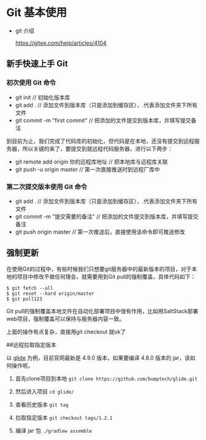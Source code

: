 #  Git 基本使用

- git 介绍

  https://gitee.com/help/articles/4104

  

## 新手快速上手 Git

### 初次使用 Git  命令

- git init   // 初始化版本库 
- git add .   // 添加文件到版本库（只是添加到缓存区），.代表添加文件夹下所有文件  
- git commit -m "first commit" // 把添加的文件提交到版本库，并填写提交备注 

到目前为止，我们完成了代码库的初始化，但代码是在本地，还没有提交到远程服务器，所以关键的来了，要提交到就远程代码服务器，进行以下两步： 

- git remote add origin 你的远程库地址  // 把本地库与远程库关联 
- git push -u origin master    // 第一次直接推送时到远程厂库中

### 第二次提交版本使用 Git 命令  

- git add .   // 添加文件到版本库（只是添加到缓存区），.代表添加文件夹下所有文件  
- git commit -m "提交需要的备注" // 把添加的文件提交到版本库，并填写提交备注 
- git push origin master  // 第一次推送后，直接使用该命令即可推送修改 

## 强制更新

在使用Git的过程中，有些时候我们只想要git服务器中的最新版本的项目，对于本地的项目中修改不做任何理会，就需要用到Git pull的强制覆盖，具体代码如下：

```
$ git fetch --all
$ git reset --hard origin/master 
$ git pull123
```

Git pull的强制覆盖本地文件在自动化部署项目中很有作用，比如用SaltStack部署web项目，强制覆盖可以保持与服务器内容一致。

上面的操作有点复杂，直接用git checkout 就ok了

##远程拉取指定版本

以 [glide](https://links.jianshu.com/go?to=%5Bhttps%3A%2F%2Fgithub.com%2Fbumptech%2Fglide%5D(https%3A%2F%2Fgithub.com%2Fbumptech%2Fglide)) 为例，目前官网最新是 4.9.0 版本，如果要编译 4.8.0 版本的 jar，该如何操作呢。

1. 首先clone项目到本地
   `git clone https://github.com/bumptech/glide.git`

2. 然后进入项目
   `cd glide/`

3. 查看历史版本
   `git tag`
4. 拉取指定版本
   `git checkout tags/1.2.1`

5. 编译 jar 包
   `./gradlew assemble`



